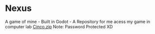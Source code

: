 # Nexus
A game of mine - Built in Godot - A Repository for me acess my game in computer lab
[Cinco.zip](https://github.com/Rajbir98/Nexus/files/10509479/Cinco.zip)
Note: Password Protected XD
